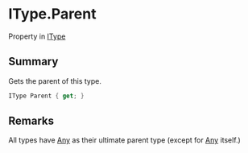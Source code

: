 # IType.Parent

Property in [IType](/docs/api/csharp/yarn.itype.md)

## Summary


Gets the parent of this type.


```csharp
IType Parent { get; }
```

## Remarks

All types have  <a href="yarn.builtintypes.any.md">Any</a>  as their
ultimate parent type (except for  <a href="yarn.builtintypes.any.md">Any</a> 
itself.)


